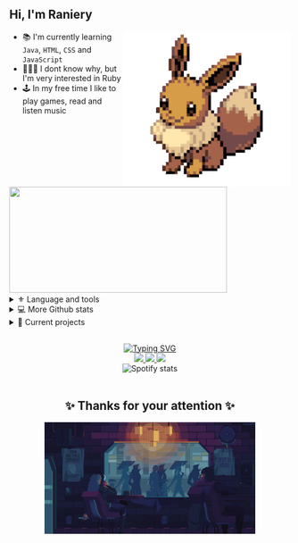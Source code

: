## Hi, I'm Raniery

<img 
    src="./imgs/eevee.gif"
    alt='Eevee pokemon'
    align='right'
    width='300px'
/>
<!--About me-->
- 📚 I'm currently learning `Java`, `HTML`, `CSS` and `JavaScript`
- 👨🏻‍💻 I dont know why, but I'm very interested in Ruby
- 🕹 In my free time I like to play games, read and listen music

<!--Github stats-->
<a href="#">
    <img
        src="https://github-readme-stats.vercel.app/api/top-langs/?username=Ranieeery&layout=compact&langs_count=8&text_color=ffffff&theme=react&hide=jupyter%20notebook&hide_border='false'"
        align='justify'
        height='190px' width='390px'
    />
</a>

<!--Toggle lists-->
<details class='tecnologies'>
    <summary> ⚜ Language and tools </summary> 
        <h3>Languages</h3>
    
   ![C++](https://custom-icon-badges.demolab.com/badge/C++-323330.svg?logo=cplusplus&logoColor=white&style=for-the-badge&labelColor=2E86C1)
   ![CSS3](https://custom-icon-badges.demolab.com/badge/CSS3-323330.svg?logo=css3&logoColor=white&style=for-the-badge&labelColor=5DADE2)
   ![HTML5](https://custom-icon-badges.demolab.com/badge/HTML5-323330.svg?logo=html5&logoColor=white&style=for-the-badge&labelColor=FF6100)
   ![Java](https://custom-icon-badges.demolab.com/badge/Java-323330.svg?logo=java&logoColor=white&style=for-the-badge&labelColor=502810)
   ![JS](https://custom-icon-badges.demolab.com/badge/JavaScript-323330.svg?logo=javascript&logoColor=white&style=for-the-badge&labelColor=yellow)
   ![Python](https://custom-icon-badges.demolab.com/badge/Python-323330.svg?logo=python&logoColor=white&style=for-the-badge&labelColor=128FA5)
    <h3>Databases and frameworks</h3>
   ![Arduino](https://custom-icon-badges.demolab.com/badge/Arduino-323330.svg?logo=arduino&logoColor=white&style=for-the-badge&labelColor=19A869) 
   ![AWS](https://custom-icon-badges.demolab.com/badge/AWS-323330.svg?logo=aws&logoColor=white&style=for-the-badge&labelColor=FF9700)  
    <h3>Softwares and tools</h3>
   ![PS](https://custom-icon-badges.demolab.com/badge/Adobe%20Photoshop-323330.svg?logo=adobephotoshop&logoColor=white&style=for-the-badge&labelColor=010C87)
   ![Git](https://custom-icon-badges.demolab.com/badge/Git-323330.svg?logo=git&logoColor=white&style=for-the-badge&labelColor=orange)
   ![Github](https://custom-icon-badges.demolab.com/badge/GitHub-323330.svg?logo=github&logoColor=white&style=for-the-badge&labelColor=gray)
    <br>
</details>

<details class='more github stats'>
    <summary> 💻 More Github stats</summary>
    <br/>
    <div align='center'>
    <a href="#"> <img 
    src="https://github-readme-stats.vercel.app/api?username=ranieeery&show_icons=true&text_color=ffffff&theme=react&include_all_commits=true&count_private=true&hide_border='false'" 
    alt='Github profile stats'
    height='160em'/> </a>
    <a href="#"> <img 
    src="https://streak-stats.demolab.com?user=Ranieeery&dates=ffffff&theme=react&date_format=j%20M%5B%20Y%5D&ring=ff8600&fire=ff8600&sideNums=ffffff&currStreakNum=ffffff&hide_border=true" 
    alt='Github streak stats'
    height='160em'/> </a>
    </div>
</details>

<details class='projects'>
    <summary> 🚀 Current projects </summary><br>
    <div align='center'>
        <a class='pokedex'
        href="https://github.com/Ranieeery/pokedex"><img src="https://github-readme-stats.vercel.app/api/pin/?username=ranieeery&repo=pokedex&theme=react&border_radius=4.5&hide_border='false'" width='278px'/></a>
        <a class='game'
        href="https://github.com/Ranieeery/Game-indev-Java"><img src="https://github-readme-stats.vercel.app/api/pin/?username=ranieeery&repo=Game-indev-Java&theme=react&border_radius=4.5&hide_border='false'" width='278px'/></div></a>
    <br/>
</details>

## 
<div class='media' align='center'>
    <a href="https://git.io/typing-svg">
        <img src="https://readme-typing-svg.demolab.com?font=Press+Start+2P&duration=1750&pause=1200&color=00D7F6&background=FF000000&center=true&vCenter=true&height=40&lines=More+social+networks;Follow+me" alt="Typing SVG"/>    </a> <br>
    <a href="https://www.linkedin.com/in/ranierygoulart/">
        <img src="https://custom-icon-badges.demolab.com/badge/LinkedIn-288AB8.svg?logo=linkedin&logoColor=white&style=for-the-badge&labelColor=2EA6DE"/>
    </a>
    <a href="https://www.instagram.com/ranierygoulart/">
        <img src="https://custom-icon-badges.demolab.com/badge/instagram-C04BF7.svg?logo=instagram&logoColor=white&style=for-the-badge&labelColor=D680FF"/>
    </a>
    <a href="https://open.spotify.com/user/21ewv2m2bdpfh7ce64v6x2dta">
        <img src="https://custom-icon-badges.demolab.com/badge/spotify-225805.svg?logo=spotify&logoColor=white&style=for-the-badge&labelColor=358A08"/>
    </a>    
    
</div>

<!--idk how to name this-->
<div class='spotify'
    align="center"><img
    alt='Spotify stats'
    height='100' 
    src="https://spotify-github-profile.vercel.app/api/view?uid=21ewv2m2bdpfh7ce64v6x2dta&cover_image=true&theme=natemoo-re&bar_color=00d7f6&bar_color_cover=false"/>
<div/></br>

<div class='byebye'
    align="center"><h2>
    ✨ Thanks for your attention ✨</h2><a
    href="https://www.behance.net/gallery/36569841/Coffee-in-rain-gif-animation" target="blank"><img 
    alt="Rain gif" 
    align="center"
    src="./imgs/byKirokaze.gif"
    height="75%" width="75%" 
/></a>
</div>
